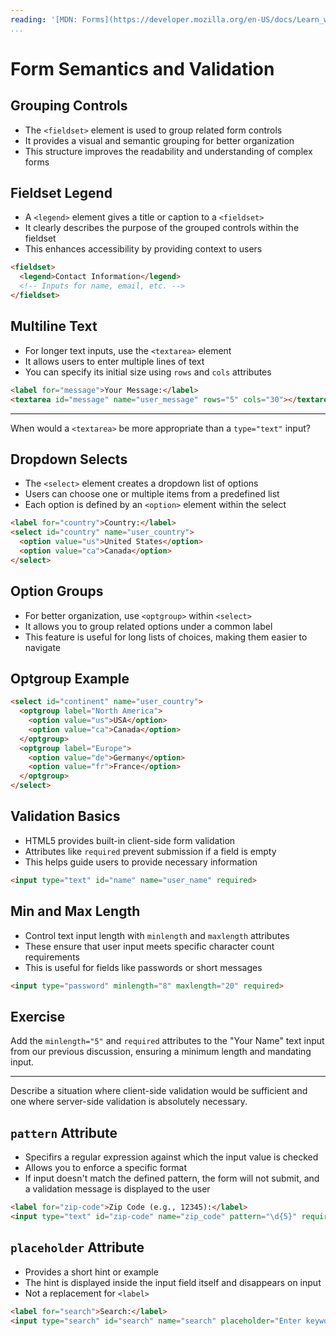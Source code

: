```yaml
---
reading: '[MDN: Forms](https://developer.mozilla.org/en-US/docs/Learn_web_development/Core/Structuring_content/HTML_forms)'
...
```


# Form Semantics and Validation

## Grouping Controls

- The `<fieldset>` element is used to group related form controls
- It provides a visual and semantic grouping for better organization
- This structure improves the readability and understanding of complex forms

## Fieldset Legend

- A `<legend>` element gives a title or caption to a `<fieldset>`
- It clearly describes the purpose of the grouped controls within the fieldset
- This enhances accessibility by providing context to users

```html
<fieldset>
  <legend>Contact Information</legend>
  <!-- Inputs for name, email, etc. -->
</fieldset>
```

## Multiline Text

- For longer text inputs, use the `<textarea>` element
- It allows users to enter multiple lines of text
- You can specify its initial size using `rows` and `cols` attributes

```html
<label for="message">Your Message:</label>
<textarea id="message" name="user_message" rows="5" cols="30"></textarea>
```

---

When would a `<textarea>` be more appropriate than a `type="text"` input?

## Dropdown Selects

- The `<select>` element creates a dropdown list of options
- Users can choose one or multiple items from a predefined list
- Each option is defined by an `<option>` element within the select

```html
<label for="country">Country:</label>
<select id="country" name="user_country">
  <option value="us">United States</option>
  <option value="ca">Canada</option>
</select>
```

## Option Groups

- For better organization, use `<optgroup>` within `<select>`
- It allows you to group related options under a common label
- This feature is useful for long lists of choices, making them easier to navigate

## Optgroup Example

```html
<select id="continent" name="user_country">
  <optgroup label="North America">
    <option value="us">USA</option>
    <option value="ca">Canada</option>
  </optgroup>
  <optgroup label="Europe">
    <option value="de">Germany</option>
    <option value="fr">France</option>
  </optgroup>
</select>
```

## Validation Basics

- HTML5 provides built-in client-side form validation
- Attributes like `required` prevent submission if a field is empty
- This helps guide users to provide necessary information

```html
<input type="text" id="name" name="user_name" required>
```

## Min and Max Length

- Control text input length with `minlength` and `maxlength` attributes
- These ensure that user input meets specific character count requirements
- This is useful for fields like passwords or short messages

```html
<input type="password" minlength="8" maxlength="20" required>
```

## Exercise

Add the `minlength="5"` and `required` attributes to the "Your Name" text input from our previous discussion, ensuring a minimum length and mandating input.

---

Describe a situation where client-side validation would be sufficient and one where server-side validation is absolutely necessary.

## `pattern` Attribute

  - Specifirs a regular expression against which the input value is checked
  - Allows you to enforce a specific format
  - If input doesn't match the defined pattern, the form will not submit, and a validation message is displayed to the user

```html
<label for="zip-code">Zip Code (e.g., 12345):</label>
<input type="text" id="zip-code" name="zip_code" pattern="\d{5}" required>
```

## `placeholder` Attribute

  - Provides a short hint or example
  - The hint is displayed inside the input field itself and disappears on input
  - Not a replacement for `<label>`

```html
<label for="search">Search:</label>
<input type="search" id="search" name="search" placeholder="Enter keywords here">
```
